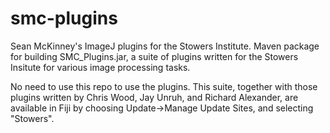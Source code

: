 # smc-plugins
Sean McKinney's ImageJ plugins for the Stowers Institute.
Maven package for building SMC_Plugins.jar, a suite of plugins written for the Stowers Insitute for various image processing tasks.

No need to use this repo to use the plugins.  This suite, together with those plugins written by Chris Wood, Jay Unruh, and Richard Alexander, are available in 
Fiji by choosing Update->Manage Update Sites, and selecting "Stowers".  
